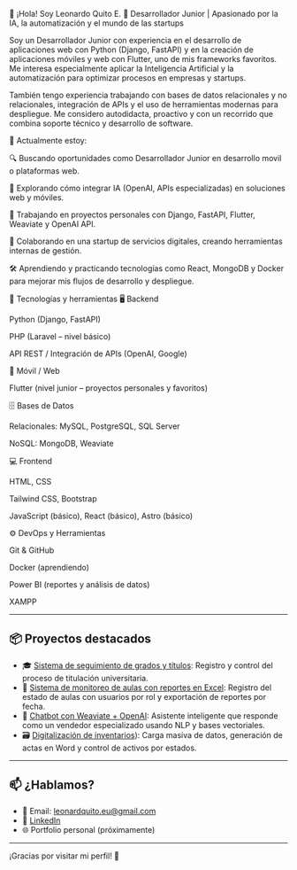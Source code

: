 👋 ¡Hola! Soy Leonardo Quito E.
🚀 Desarrollador Junior | Apasionado por la IA, la automatización y el mundo de las startups

Soy un Desarrollador Junior con experiencia en el desarrollo de aplicaciones web con Python (Django, FastAPI) y en la creación de aplicaciones móviles y web con Flutter, uno de mis frameworks favoritos.
Me interesa especialmente aplicar la Inteligencia Artificial y la automatización para optimizar procesos en empresas y startups.

También tengo experiencia trabajando con bases de datos relacionales y no relacionales, integración de APIs y el uso de herramientas modernas para despliegue. Me considero autodidacta, proactivo y con un recorrido que combina soporte técnico y desarrollo de software.

🧠 Actualmente estoy:

🔍 Buscando oportunidades como Desarrollador Junior en desarrollo movil o plataformas web.

🤖 Explorando cómo integrar IA (OpenAI, APIs especializadas) en soluciones web y móviles.

🧪 Trabajando en proyectos personales con Django, FastAPI, Flutter, Weaviate y OpenAI API.

🚀 Colaborando en una startup de servicios digitales, creando herramientas internas de gestión.

🛠️ Aprendiendo y practicando tecnologías como React, MongoDB y Docker para mejorar mis flujos de desarrollo y despliegue.

🧰 Tecnologías y herramientas
🖥️ Backend

Python (Django, FastAPI)

PHP (Laravel – nivel básico)

API REST / Integración de APIs (OpenAI, Google)

📱 Móvil / Web

Flutter (nivel junior – proyectos personales y favoritos)

🗄️ Bases de Datos

Relacionales: MySQL, PostgreSQL, SQL Server

NoSQL: MongoDB, Weaviate

💻 Frontend

HTML, CSS

Tailwind CSS, Bootstrap

JavaScript (básico), React (básico), Astro (básico)

⚙️ DevOps y Herramientas

Git & GitHub

Docker (aprendiendo)

Power BI (reportes y análisis de datos)

XAMPP

---

## 📦 Proyectos destacados

- 🎓 [Sistema de seguimiento de grados y títulos](https://github.com/Leonardo-max-el/Proyecto_Titulacion.git): Registro y control del proceso de titulación universitaria.
- 🧾 [Sistema de monitoreo de aulas con reportes en Excel](https://github.com/Leonardo-max-el/controlic.git): Registro del estado de aulas con usuarios por rol y exportación de reportes por fecha.
- 🧠 [Chatbot con Weaviate + OpenAI](https://github.com/Leonardo-max-el/chat-weavite-db.git): Asistente inteligente que responde como un vendedor especializado usando NLP y bases vectoriales.
- 🗃️ [Digitalización de inventarios](https://github.com/Leonardo-max-el/INVICIC.git)): Carga masiva de datos, generación de actas en Word y control de activos por estados.

---

## 📫 ¿Hablamos?

- 📩 Email: leonardquito.eu@gmail.com 
- 💼 [LinkedIn](www.linkedin.com/in/leonard-eu)  
- 🌐 Portfolio personal (próximamente)

---

¡Gracias por visitar mi perfil! 🚀
